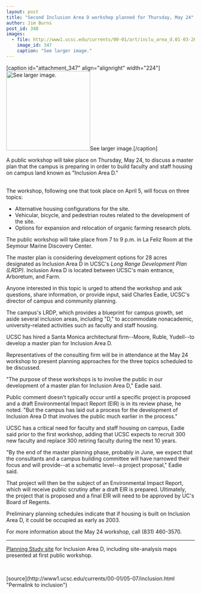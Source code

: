 ```yaml
---
layout: post
title: "Second Inclusion Area D workshop planned for Thursday, May 24"
author: Jim Burns
post_id: 348
images:
  - file: http://www1.ucsc.edu/currents/00-01/art/inclu_area_d.01-03-26.224.gif
    image_id: 347
    caption: "See larger image."
---
```


[caption id="attachment_347" align="alignright" width="224"]<a href="http://localhost/mysite/wp-content/uploads/2001/05/inclu_area_d.01-03-26.224.gif"><img class="size-full wp-image-347" src="http://localhost/mysite/wp-content/uploads/2001/05/inclu_area_d.01-03-26.224.gif" alt="See larger image." width="224" height="212" /></a>See larger image.[/caption]
<p>
  A public workshop will take place on Thursday, May 24, to discuss a master plan that the campus is preparing in order to build faculty and staff housing on campus land known as "Inclusion Area D."<br>
  <br>
</p>The workshop, following one that took place on April 5, will focus on three topics:
<ul>
  <li>Alternative housing configurations for the site.
  </li>
  <li>Vehicular, bicycle, and pedestrian routes related to the development of the site.
  </li>
  <li>Options for expansion and relocation of organic farming research plots.
  </li>
</ul>
<p>
  The public workshop will take place from 7 to 9 p.m. in La Feliz Room at the Seymour Marine Discovery Center.
</p>
<p>
  The master plan is considering development options for 28 acres designated as Inclusion Area D in UCSC's <i>Long Range Development Plan (LRDP).</i> Inclusion Area D is located between UCSC's main entrance, Arboretum, and Farm.
</p>
<p>
  Anyone interested in this topic is urged to attend the workshop and ask questions, share information, or provide input, said Charles Eadie, UCSC's director of campus and community planning.
</p>
<p>
  The campus's LRDP, which provides a blueprint for campus growth, set aside several inclusion areas, including "D," to accommodate nonacademic, university-related activities such as faculty and staff housing.
</p>
<p>
  UCSC has hired a Santa Monica architectural firm--Moore, Ruble, Yudell--to develop a master plan for Inclusion Area D.
</p>
<p>
  Representatives of the consulting firm will be in attendance at the May 24 workshop to present planning approaches for the three topics scheduled to be discussed.
</p>
<p>
  "The purpose of these workshops is to involve the public in our development of a master plan for Inclusion Area D," Eadie said.
</p>
<p>
  Public comment doesn't typically occur until a specific project is proposed and a draft Environmental Impact Report (EIR) is in its review phase, he noted. "But the campus has laid out a process for the development of Inclusion Area D that involves the public much earlier in the process."
</p>
<p>
  UCSC has a critical need for faculty and staff housing on campus, Eadie said prior to the first workshop, adding that UCSC expects to recruit 300 new faculty and replace 300 retiring faculty during the next 10 years.
</p>
<p>
  "By the end of the master planning phase, probably in June, we expect that the consultants and a campus building committee will have narrowed their focus and will provide--at a schematic level--a project proposal," Eadie said.
</p>
<p>
  That project will then be the subject of an Environmental Impact Report, which will receive public scrutiny after a draft EIR is prepared. Ultimately, the project that is proposed and a final EIR will need to be approved by UC's Board of Regents.
</p>
<p>
  Preliminary planning schedules indicate that if housing is built on Inclusion Area D, it could be occupied as early as 2003.
</p>
<p>
  For more information about the May 24 workshop, call (831) 460-3570.
</p>
<hr>
<p>
  <a href="http://www2.ucsc.edu/ppc/planning/iad.html">Planning Study site</a> for Inclusion Area D, including site-analysis maps presented at first public workshop.
</p>
<p>
  <br>

</p>
[source](http://www1.ucsc.edu/currents/00-01/05-07/inclusion.html "Permalink to inclusion")
